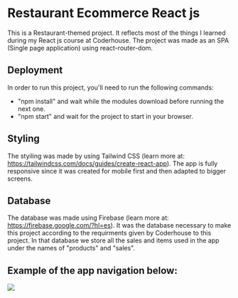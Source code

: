 # Restaurant Ecommerce React js

This is a Restaurant-themed project. It reflects most of the things I learned during my React js course at Coderhouse.
The project was made as an SPA (Single page application) using react-router-dom.

## Deployment
  
  In order to run this project, you'll need to run the following commands: 
  
  * "npm install" and wait while the modules download before running the next one.
  * "npm start" and wait for the project to start in your browser.
  
## Styling

The styiling was made by using Tailwind CSS (learn more at: https://tailwindcss.com/docs/guides/create-react-app). The app is fully responsive since it was created for mobile first and then adapted to bigger screens.

## Database
The database was made using Firebase (learn more at: https://firebase.google.com/?hl=es). It was the database necessary to make this project according to the requirments given by Coderhouse to this project.
In that database we store all the sales and items used in the app under the names of "products" and "sales".


## Example of the app navigation below:
![](src/Reactrestaurantgif.gif)
